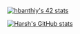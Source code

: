[![hbanthiy's 42 stats](https://badge42.vercel.app/api/v2/cl2xrmmu4000609mlo05k9qg8/stats?cursusId=21&coalitionId=undefined)](https://profile.intra.42.fr/users/hbanthiy)


[![Harsh's GitHub stats](https://github-readme-stats.vercel.app/api?username=harshbanthiya&show_icons=true&theme=dark)](https://github.com/harshbanthiya/github-readme-stats)
